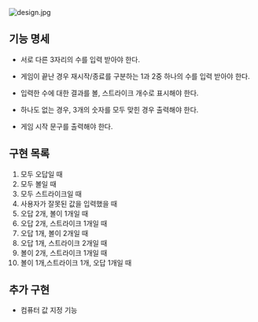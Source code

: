 <img alt="design.jpg" src="./image/design.jpg"/>

## 기능 명세
- 서로 다른 3자리의 수를 입력 받아야 한다.
- 게임이 끝난 경우 재시작/종료를 구분하는 1과 2중 하나의 수를 입력 받아야 한다.

- 입력한 수에 대한 결과를 볼, 스트라이크 개수로 표시해야 한다.
- 하나도 없는 경우, 3개의 숫자를 모두 맞힌 경우 출력해야 한다.
- 게임 시작 문구를 출력해야 한다.

## 구현 목록
1. 모두 오답일 때
2. 모두 볼일 때
3. 모두 스트라이크일 때
4. 사용자가 잘못된 값을 입력했을 때
5. 오답 2개, 볼이 1개일 때
6. 오답 2개, 스트라이크 1개일 때
7. 오답 1개, 볼이 2개일 때
8. 오답 1개, 스트라이크 2개일 때
9. 볼이 2개, 스트라이크 1개일 때
10. 볼이 1개,스트라이크 1개, 오답 1개일 때

## 추가 구현
- 컴퓨터 값 지정 기능